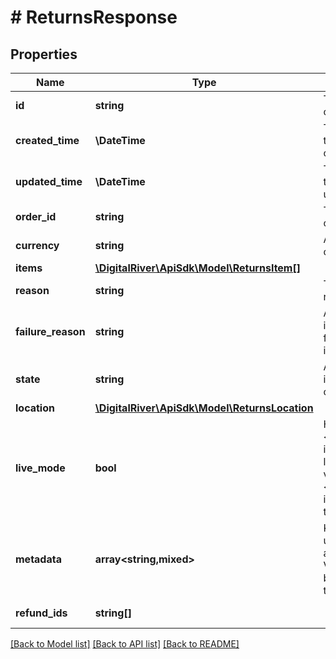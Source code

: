 # # ReturnsResponse

## Properties

Name | Type | Description | Notes
------------ | ------------- | ------------- | -------------
**id** | **string** | The unique identifier of the return. | [optional] [readonly]
**created_time** | **\DateTime** | The time at which the return was created. | [optional] [readonly]
**updated_time** | **\DateTime** | The time at which the return was updated. | [optional] [readonly]
**order_id** | **string** | The unique identifier of the order. | [optional] [readonly]
**currency** | **string** | A three-letter ISO currency code. | [optional]
**items** | [**\DigitalRiver\ApiSdk\Model\ReturnsItem[]**](ReturnsItem.md) |  | [optional]
**reason** | **string** | The reason for the return. | [optional]
**failure_reason** | **string** | An enumeration indicating the reason for the return failure, if known. | [optional]
**state** | **string** | An enumeration indicating the state of the return. | [optional]
**location** | [**\DigitalRiver\ApiSdk\Model\ReturnsLocation**](ReturnsLocation.md) |  | [optional]
**live_mode** | **bool** | Has the value &lt;code&gt;true&lt;/code&gt; if the object exists in live mode or the value &lt;code&gt;false&lt;/code&gt; if the object exists in test mode. | [optional]
**metadata** | **array<string,mixed>** | Key-value pairs used to store additional data. Value can be string, boolean or integer types. | [optional]
**refund_ids** | **string[]** |  | [optional] [readonly]

[[Back to Model list]](../../README.md#models) [[Back to API list]](../../README.md#endpoints) [[Back to README]](../../README.md)
